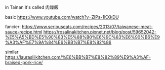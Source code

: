 in Tainan it's called 肉燥飯



basic
https://www.youtube.com/watch?v=ZIPs-1KXkDU

fancier:
https://www.seriouseats.com/recipes/2013/07/taiwanese-meat-sauce-recipe.html
https://rosalinakitchen.pixnet.net/blog/post/59652042-%E5%A5%BD%E5%90%83%E5%88%B0%E6%9C%83%E6%90%B6%E9%A3%AF%E7%9A%84%E6%BB%B7%E8%82%89


similar
https://lauraslilkitchen.com/%E6%BB%B7%E8%82%89%E9%A3%AF-braised-pork-rice/
